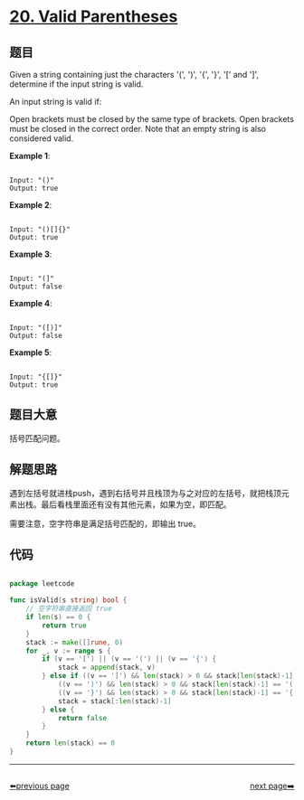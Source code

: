 # [20. Valid Parentheses](https://leetcode.com/problems/valid-parentheses/description/)

## 题目

Given a string containing just the characters '(', ')', '{', '}', '[' and ']', determine if the input string is valid.

An input string is valid if:

Open brackets must be closed by the same type of brackets.
Open brackets must be closed in the correct order.
Note that an empty string is also considered valid.

**Example 1**:

```

Input: "()"
Output: true

```


**Example 2**:

```

Input: "()[]{}"
Output: true

```

**Example 3**:

```

Input: "(]"
Output: false

```

**Example 4**:

```

Input: "([)]"
Output: false

```

**Example 5**:

```

Input: "{[]}"
Output: true

```

## 题目大意

括号匹配问题。

## 解题思路

遇到左括号就进栈push，遇到右括号并且栈顶为与之对应的左括号，就把栈顶元素出栈。最后看栈里面还有没有其他元素，如果为空，即匹配。

需要注意，空字符串是满足括号匹配的，即输出 true。

## 代码

```go

package leetcode

func isValid(s string) bool {
	// 空字符串直接返回 true
	if len(s) == 0 {
		return true
	}
	stack := make([]rune, 0)
	for _, v := range s {
		if (v == '[') || (v == '(') || (v == '{') {
			stack = append(stack, v)
		} else if ((v == ']') && len(stack) > 0 && stack[len(stack)-1] == '[') ||
			((v == ')') && len(stack) > 0 && stack[len(stack)-1] == '(') ||
			((v == '}') && len(stack) > 0 && stack[len(stack)-1] == '{') {
			stack = stack[:len(stack)-1]
		} else {
			return false
		}
	}
	return len(stack) == 0
}


```



----------------------------------------------
<div style="display: flex;justify-content: space-between;align-items: center;">
<p><a href="https://books.halfrost.com/leetcode/ChapterFour/0001~0099/0019.Remove-Nth-Node-From-End-of-List/">⬅️previous page</a></p>
<p><a href="https://books.halfrost.com/leetcode/ChapterFour/0001~0099/0021.Merge-Two-Sorted-Lists/">next page➡️</a></p>
</div>
